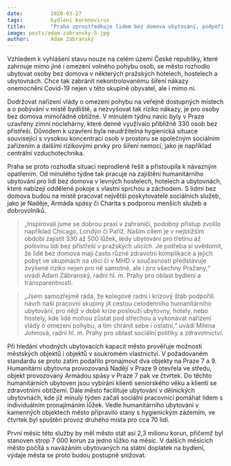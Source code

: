 ```yaml
---
date:         2020-03-27
tags:         bydlení koronavirus
title:        "Praha zprostředkuje lidem bez domova ubytování, podpoří tak vládní opatření proti šíření nákazy"
image: posts/adam-zabransky-5.jpg
author:       Adam Zábranský
---
```


Vzhledem k vyhlášení stavu nouze na celém území České republiky, které zahrnuje mimo jiné i omezení volného pohybu osob, se město rozhodlo ubytovat osoby bez domova v některých pražských hotelech, hostelech a ubytovnách. Chce tak zabránit nekontrolovanému šíření nákazy onemocnění Covid-19 nejen v této skupině obyvatel, ale i mimo ni.

Dodržovat nařízení vlády o omezení pohybu na veřejně dostupných místech a o pobývání v místě bydliště, a nezvyšovat tak riziko nákazy, je pro osoby bez domova mimořádně obtížné. V minulém týdnu navíc byly v Praze uzavřeny zimní noclehárny, které denně využívalo přibližně 330 osob bez přístřeší. Důvodem k uzavření byla neudržitelná hygienická situace související s vysokou koncentrací osob v prostoru se společným sociálním zařízením a dalšími rizikovými prvky pro šíření nemocí, jako je například centrální vzduchotechnika. 

Praha se proto rozhodla situaci neprodleně řešit a přistoupila k návazným opatřením. Od minulého týdne tak pracuje na zajištění humanitárního ubytování pro lidi bez domova v levných hostelech, hotelech a ubytovnách, které nabízejí oddělené pokoje s vlastní sprchou a záchodem. S lidmi bez domova budou na místě pracovat největší poskytovatelé sociálních služeb, jako je Naděje, Armáda spásy či Charita s podporou menších služeb a dobrovolníků.

> „Inspirovali jsme se dobrou praxí v zahraničí, podobný přístup zvolilo například Chicago, Londýn či Paříž. Naším cílem je v nejbližším období zajistit 330 až 500 lůžek, tedy ubytování pro třetinu až polovinu lidí bez přístřeší v pražských ulicích. Je potřeba si uvědomit, že lidé bez domova mají často různé zdravotní komplikace a jejich pobyt ve skupinách na ulici či v MHD v současnosti představuje zvýšené riziko nejen pro ně samotné, ale i pro všechny Pražany,“ uvádí Adam Zábranský, radní hl. m. Prahy pro oblast bydlení a transparentnosti.

> „Jsem samozřejmě ráda, že kolegové radní i krizový štáb podpořili návrh naší pracovní skupiny jít cestou celodenního humanitárního ubytování, pro nějž v době krize poslouží ubytovny, hotely, nebo hostely, kde lidé mohou zůstat pod střechou a vykonávat nařízení vlády o omezení pohybu, a tím chránit sebe i ostatní,“ uvádí Milena Johnová, radní hl. m. Prahy pro oblast sociální politiky a zdravotnictví.

Při hledání vhodných ubytovacích kapacit město prověřuje možnosti městských objektů i objektů v soukromém vlastnictví. V požadovaném standardu se proto zatím podařilo pronajmout dva objekty na Praze 7 a 9. Humanitární ubytovna provozovaná Nadějí v Praze 9 otevřela ve středu, objekt provozovaný Armádou spásy v Praze 7 pak ve čtvrtek. Do těchto humanitárních ubytoven jsou vybíráni klienti seniorského věku a klienti se zdravotními obtížemi. Dále město facilituje ubytování v dělnických ubytovnách, kde již minulý týden začali sociální pracovníci pomáhat lidem s individuálním pronajímáním lůžek. Vedle humanitárního ubytování v kamenných objektech město připravilo stany s hygienickým zázemím, ve čtvrtek byl spuštěn provoz druhého místa pro cca 70 lidí.

První měsíc této služby by měl město stát asi 2,3 milionu korun, přičemž byl stanoven strop 7 000 korun za jedno lůžko na měsíc. V dalších měsících město počítá s navázáním ubytovaných na státní doplatek na bydlení, výdaje města se proto budou postupně snižovat.
